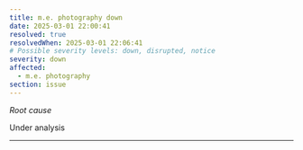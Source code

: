 ```yaml
---
title: m.e. photography down
date: 2025-03-01 22:00:41
resolved: true
resolvedWhen: 2025-03-01 22:06:41
# Possible severity levels: down, disrupted, notice
severity: down
affected:
  - m.e. photography
section: issue
---
```


*Root cause*

Under analysis

---


